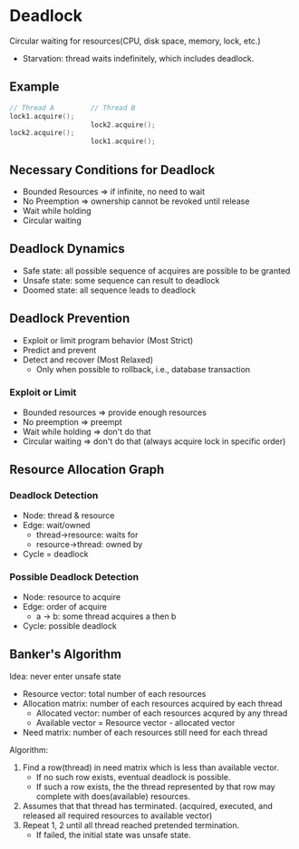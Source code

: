 # Deadlock

Circular waiting for resources(CPU, disk space, memory, lock, etc.)

* Starvation: thread waits indefinitely, which includes deadlock.

## Example

```c
// Thread A         // Thread B
lock1.acquire();
                    lock2.acquire();
lock2.acquire();
                    lock1.acquire();
```

## Necessary Conditions for Deadlock

* Bounded Resources => if infinite, no need to wait
* No Preemption => ownership cannot be revoked until release
* Wait while holding
* Circular waiting

## Deadlock Dynamics

* Safe state: all possible sequence of acquires are possible to be granted
* Unsafe state: some sequence can result to deadlock
* Doomed state: all sequence leads to deadlock

## Deadlock Prevention

* Exploit or limit program behavior (Most Strict)
* Predict and prevent
* Detect and recover (Most Relaxed)
  * Only when possible to rollback, i.e., database transaction

### Exploit or Limit

* Bounded resources => provide enough resources
* No preemption => preempt
* Wait while holding => don't do that
* Circular waiting => don't do that (always acquire lock in specific order)

## Resource Allocation Graph

### Deadlock Detection

* Node: thread & resource
* Edge: wait/owned
  * thread->resource: waits for
  * resource->thread: owned by
* Cycle = deadlock

### Possible Deadlock Detection

* Node: resource to acquire
* Edge: order of acquire
  * a -> b: some thread acquires a then b
* Cycle: possible deadlock

## Banker's Algorithm

Idea: never enter unsafe state

* Resource vector: total number of each resources
* Allocation matrix: number of each resources acquired by each thread
  * Allocated vector: number of each resources acqured by any thread
  * Available vector = Resource vector - allocated vector
* Need matrix: number of each resources still need for each thread

Algorithm:

1. Find a row(thread) in need matrix which is less than available vector.
    - If no such row exists, eventual deadlock is possible.
    - If such a row exists, the the thread represented by that row may complete with does(available) resources.
2. Assumes that that thread has terminated. (acquired, executed, and released all required resources to available vector)
3. Repeat 1, 2 until all thread reached pretended termination.
    - If failed, the initial state was unsafe state.
